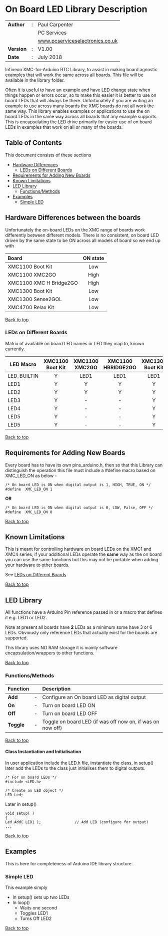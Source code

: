 # On Board LED Library Description

| | | |
|:---|:---:|:---|
**Author** | : | Paul Carpenter
 | | | PC Services
 | | | www.pcserviceselectronics.co.uk
**Version** | : | V1.00
**Date** | : | July 2018

Infineon XMC-for-Arduino RTC Library, to assist in making board agnostic examples that
will work the same across all boards. This file will be available in the library folder.

Often it is useful to have an example and have LED change state when things happen or
errors occur, so to make this easier it is better to use on board LEDs that will always 
be there. Unfortunately if you are writing an example to use across many boards the
XMC boards do not all work the same way. This library enables examples or applications to 
use the on board LEDs in the same way across all boards that any example supports. This 
is encapsulating the LED drive primarily for easier use of on board LEDs in examples that 
work on all or many of the boards.

## Table of Contents
This document consists of these sections
- [Hardware Differences](#hardware-differences-between-the-boards "Differences between the boards")
    - [LEDs on Different Boards](#leds-on-different-boards "What boards have what LEDs on")
- [Requirements for Adding New Boards](#requirements-for-adding-new-boards "How to add support for a new board")
- [Known Limitations](#known-limitations "Known Limitations of Libraries")
- [LED Library](#led-library)
   - [Functions/Methods](#functionsmethods "Functions/methods in the class")
- [Examples](#examples "List of current examples")
   - [Simple LED](#simple-led "Basic LED setup and writing")

## Hardware Differences between the boards
Unfortunately the on-board LEDs on the XMC range of boards work differently between different
models. There is no consistent, on board LED driven by the same state to be ON across all
models of board so we end up with

| Board | ON state |
| :----  | :---: |
 XMC1100 Boot Kit | Low
 XMC1100 XMC2GO | High
 XMC1100 XMC H Bridge2GO | High
 XMC1300 Boot Kit  | Low
 XMC1300 Sense2GOL | Low
 XMC4700 Relax Kit | Low

[Back to top](#table-of-contents)
### LEDs on Different Boards
Matrix of available on board LED names or LED they map to, known currently.

| LED Macro | XMC1100<BR>Boot Kit | XMC1100<BR>XMC2GO | XMC1100<BR>HBRIDGE2GO | XMC1300<BR>Boot Kit | XMC1300<BR>Sense2GOL | XMC4700<BR>Relax |
| --- | :--: | :--: | :--: | :--: | :--: | :--: |
 LED_BUILTIN | Y | LED1 | LED1 | LED1 | LED1 | LED1
 LED1 | Y | Y | Y | Y | Y | Y 
 LED2 | Y | Y | Y | Y | Y | Y 
 LED3 | Y | - | - | Y | Y | - 
 LED4 | Y | - | - | Y | - | - 
 LED5 | Y | - | - | Y | - | - 
 LED5 | Y | - | - | Y | - | - 

[Back to top](#table-of-contents)
## Requirements for Adding New Boards
Every board has to have its own pins_arduino.h, then so that this Library can distinguish the
operation this file must include a #define macro based on XMC_LED_ON as below -
~~~
/* On board LED is ON when digital output is 1, HIGH, TRUE, ON */
#define  XMC_LED_ON 1
~~~
**OR**
~~~
/* On board LED is ON when digital output is 0, LOW, False, OFF */
#define  XMC_LED_ON 0
~~~
[Back to top](#table-of-contents)
## Known Limitations
This is meant for controlling hardware on board LEDs on the XMC1 and XMC4 series, if your
additional LEDs operate the **same** way as the on board you can use the same functions but
this may not be portable when adding your hardware to other boards.

See [LEDs on Different Boards](#leds-on-different-boards "Number of LEDs on boards")

[Back to top](#table-of-contents)
## LED Library
All functions have a Arduino Pin reference passed in or a macro that defines it
e.g. LED1 or LED2.

Note at present all boards have **2** LEDs as a minimum some have 3 or 6 LEDs. Obviously only reference 
LEDs that actually exist for the boards are supported.

This library uses NO RAM storage it is mainly software encapsulation/wrappers to other functions.

[Back to top](#table-of-contents)
### Functions/Methods
| Function || Description |
:--- | --- | :---
**Add** | - | Configure an On board LED as digital output
**On** | - | Turn on board LED ON
**Off** | - |  Turn on board LED OFF
**Toggle** | - | Toggle on board LED (if was off now on, if was on now off)

[Back to top](#table-of-contents)
#### Class Instantiation and Initialisation
In user application include the LED.h file, instantiate the class, in setup() later add the LEDs to the
class just initialises them to digital outputs.
~~~
/* For on board LEDs */
#include <LED.h>

/* Create an LED object */
LED Led;
~~~
Later in setup()
~~~
void setup( )
{
Led.Add( LED1 );               // Add LED (configure for output)
...
~~~

[Back to top](#table-of-contents)
## Examples
This is here for completeness of Arduino IDE library structure.
### Simple LED
This example simply 
- In setup() sets up two LEDs
- In loop()
    - Waits one second 
    - Toggles LED1 
    - Turns Off LED2

[Back to top](#table-of-contents)
